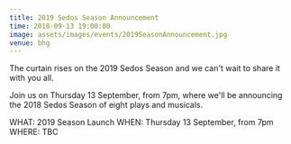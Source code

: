 ```yaml
---
title: 2019 Sedos Season Announcement
time: 2018-09-13 19:00:00
image: assets/images/events/2019SeasonAnnouncement.jpg
venue: bhg
---
```

The curtain rises on the 2019 Sedos Season and we can't wait to share it with you all.

Join us on Thursday 13 September, from 7pm, where we'll be announcing the 2018 Sedos Season of eight plays and musicals. 

WHAT: 2019 Season Launch
WHEN: Thursday 13 September, from 7pm
WHERE: TBC
